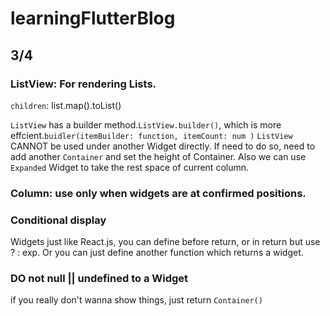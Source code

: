 # learningFlutterBlog

## 3/4 

### ListView: For rendering Lists.  
```children```: list.map().toList() 

```ListView``` has a builder method.```ListView.builder()```, which is more effcient.``` buidler(itemBuilder: function, itemCount: num ) ```
```ListView``` CANNOT be used under another Widget directly. If need to do so, need to add another ```Container``` and set the height of Container. Also we can use  ```Expanded``` Widget to take the rest space of current column.


### Column: use only when widgets are at confirmed positions. 

### Conditional display
Widgets just like React.js, you can define before return, or in return but use ? : exp. Or you can just define another function which returns a widget.

### DO not null || undefined to a Widget
if you really don't wanna show things, just return ```Container()```

